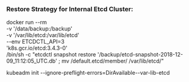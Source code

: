 
### Restore Strategy for Internal Etcd Cluster:

docker run --rm \
-v '/data/backup:/backup' \
-v '/var/lib/etcd:/var/lib/etcd' \
--env ETCDCTL_API=3 \
'k8s.gcr.io/etcd:3.4.3-0' \
/bin/sh -c "etcdctl snapshot restore '/backup/etcd-snapshot-2018-12-09_11:12:05_UTC.db' ; mv /default.etcd/member/ /var/lib/etcd/"

kubeadm init --ignore-preflight-errors=DirAvailable--var-lib-etcd


